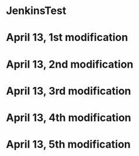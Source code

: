# JenkinsTest
# April 13, 1st modification
# April 13, 2nd modification
# April 13, 3rd modification
# April 13, 4th modification
# April 13, 5th modification

